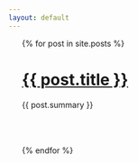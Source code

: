```yaml
---
layout: default
---
```


<ul>
  {% for post in site.posts %}
      <a href="{{ post.url }}"><h1>{{ post.title }}</h1></a>
      <p style="padding-bottom: 50px;">{{ post.summary }}</p>
  {% endfor %}
</ul>
